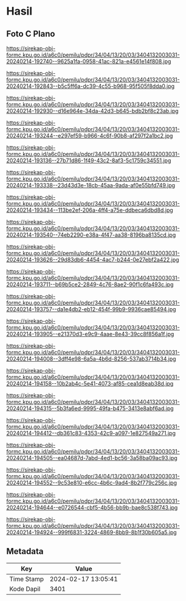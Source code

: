 # Hasil

## Foto C Plano

https://sirekap-obj-formc.kpu.go.id/a6c0/pemilu/pdpr/34/04/13/20/03/3404132003031-20240214-192740--9625a1fa-0958-41ac-821a-e4561e14f808.jpg

https://sirekap-obj-formc.kpu.go.id/a6c0/pemilu/pdpr/34/04/13/20/03/3404132003031-20240214-192843--b5c5ff6a-dc39-4c55-b968-95f505f8dda0.jpg

https://sirekap-obj-formc.kpu.go.id/a6c0/pemilu/pdpr/34/04/13/20/03/3404132003031-20240214-192930--d16e964e-34da-42d3-b645-bdb2bf8c23ab.jpg

https://sirekap-obj-formc.kpu.go.id/a6c0/pemilu/pdpr/34/04/13/20/03/3404132003031-20240214-193244--e297ef59-b966-4c6f-90b8-af297f2a1bc2.jpg

https://sirekap-obj-formc.kpu.go.id/a6c0/pemilu/pdpr/34/04/13/20/03/3404132003031-20240214-193136--27b71d86-1f49-43c2-8af3-5c1759c34551.jpg

https://sirekap-obj-formc.kpu.go.id/a6c0/pemilu/pdpr/34/04/13/20/03/3404132003031-20240214-193338--23d43d3e-18cb-45aa-9ada-af0e55bfd749.jpg

https://sirekap-obj-formc.kpu.go.id/a6c0/pemilu/pdpr/34/04/13/20/03/3404132003031-20240214-193434--113be2ef-206a-4ff4-a75e-ddbeca6dbd8d.jpg

https://sirekap-obj-formc.kpu.go.id/a6c0/pemilu/pdpr/34/04/13/20/03/3404132003031-20240214-193540--74eb2290-e38a-4f47-aa38-8196ba8135cd.jpg

https://sirekap-obj-formc.kpu.go.id/a6c0/pemilu/pdpr/34/04/13/20/03/3404132003031-20240214-193626--29d83db6-4454-4ac7-b244-0e27ebf2a422.jpg

https://sirekap-obj-formc.kpu.go.id/a6c0/pemilu/pdpr/34/04/13/20/03/3404132003031-20240214-193711--b69b5ce2-2849-4c76-8ae2-90f1c6fa493c.jpg

https://sirekap-obj-formc.kpu.go.id/a6c0/pemilu/pdpr/34/04/13/20/03/3404132003031-20240214-193757--da1e4db2-eb12-454f-99b9-9936cae85494.jpg

https://sirekap-obj-formc.kpu.go.id/a6c0/pemilu/pdpr/34/04/13/20/03/3404132003031-20240214-193905--e21370d3-e9c9-4aae-8e43-39cc8f856a1f.jpg

https://sirekap-obj-formc.kpu.go.id/a6c0/pemilu/pdpr/34/04/13/20/03/3404132003031-20240214-194008--3dff4e98-6a5a-4b6d-8256-537ab3714b34.jpg

https://sirekap-obj-formc.kpu.go.id/a6c0/pemilu/pdpr/34/04/13/20/03/3404132003031-20240214-194158--10b2ab4c-5e41-4073-af85-cea1d8eab38d.jpg

https://sirekap-obj-formc.kpu.go.id/a6c0/pemilu/pdpr/34/04/13/20/03/3404132003031-20240214-194315--5b3fa6ed-9995-49fa-b475-3413e8abf6ad.jpg

https://sirekap-obj-formc.kpu.go.id/a6c0/pemilu/pdpr/34/04/13/20/03/3404132003031-20240214-194412--db361c83-4353-42c9-a097-1e827549a271.jpg

https://sirekap-obj-formc.kpu.go.id/a6c0/pemilu/pdpr/34/04/13/20/03/3404132003031-20240214-194505--ea04687d-7abd-4ed1-bc56-3a58ba09ac93.jpg

https://sirekap-obj-formc.kpu.go.id/a6c0/pemilu/pdpr/34/04/13/20/03/3404132003031-20240214-194552--9c53e810-e6cc-4b6c-9ad4-8b2f779c256c.jpg

https://sirekap-obj-formc.kpu.go.id/a6c0/pemilu/pdpr/34/04/13/20/03/3404132003031-20240214-194644--e0726544-cbf5-4b56-bb9b-bae8c538f743.jpg

https://sirekap-obj-formc.kpu.go.id/a6c0/pemilu/pdpr/34/04/13/20/03/3404132003031-20240214-194924--999f6831-3224-4869-8bb9-8b1f30b605a5.jpg


## Metadata

| Key        | Value               |
| ---------- | ------------------- |
| Time Stamp | 2024-02-17 13:05:41 |
| Kode Dapil | 3401                |



